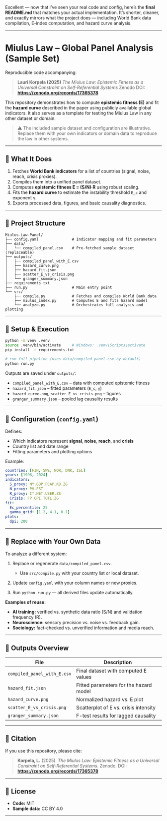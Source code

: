 Excellent — now that I’ve seen your real code and config, here’s the **final README.md** that matches your actual implementation.
It’s shorter, cleaner, and exactly mirrors what the project does — including World Bank data compilation, E-index computation, and hazard curve analysis.

---

# Miulus Law – Global Panel Analysis (Sample Set)

Reproducible code accompanying:

> **Lauri Korpela (2025)**
> *The Miulus Law: Epistemic Fitness as a Universal Constraint on Self-Referential Systems*
> Zenodo DOI: **https://zenodo.org/records/17365378**

This repository demonstrates how to compute **epistemic fitness (E)** and fit the **hazard curve** described in the paper using publicly available global indicators.
It also serves as a template for testing the Miulus Law in any other dataset or domain.

> ⚠️ The included sample dataset and configuration are illustrative. Replace them with your own indicators or domain data to reproduce the law in other systems.

---

## 🔹 What It Does

1. Fetches **World Bank indicators** for a list of countries (signal, noise, reach, crisis proxies).
2. Compiles them into a unified panel dataset.
3. Computes **epistemic fitness E = (S/N)·R** using robust scaling.
4. Fits the **hazard curve** to estimate the instability threshold `E_c` and exponent `γ`.
5. Exports processed data, figures, and basic causality diagnostics.

---

## 🔹 Project Structure

```
Miulus-Law-Panel/
├── config.yaml               # Indicator mapping and fit parameters
├── data/
│   └── compiled_panel.csv    # Pre-fetched sample dataset (replaceable)
├── outputs/
│   ├── compiled_panel_with_E.csv
│   ├── hazard_curve.png
│   ├── hazard_fit.json
│   ├── scatter_E_vs_crisis.png
│   └── granger_summary.json
├── requirements.txt
├── run.py                    # Main entry point
└── src/
    ├── compile.py            # Fetches and compiles World Bank data
    ├── miulus_index.py       # Computes E and fits hazard model
    └── analyze.py            # Orchestrates full analysis and plotting
```

---

## 🔹 Setup & Execution

```bash
python -m venv .venv
source .venv/bin/activate     # Windows: .venv\Scripts\activate
pip install -r requirements.txt

# run full pipeline (uses data/compiled_panel.csv by default)
python run.py
```

Outputs are saved under `outputs/`:

* `compiled_panel_with_E.csv` – data with computed epistemic fitness
* `hazard_fit.json` – fitted parameters (`E_c`, `γ`)
* `hazard_curve.png`, `scatter_E_vs_crisis.png` – figures
* `granger_summary.json` – pooled lag causality results

---

## 🔹 Configuration (`config.yaml`)

Defines:

* Which indicators represent **signal**, **noise**, **reach**, and **crisis**
* Country list and date range
* Fitting parameters and plotting options

Example:

```yaml
countries: [FIN, SWE, NOR, DNK, ISL]
years: [1996, 2024]
indicators:
  S_proxy: NY.GDP.PCAP.KD.ZG
  N_proxy: PV.EST
  R_proxy: IT.NET.USER.ZS
  Crisis: FP.CPI.TOTL.ZG
fit:
  Ec_percentile: 25
  gamma_grid: [1.2, 4.1, 0.1]
plots:
  dpi: 200
```

---

## 🔹 Replace with Your Own Data

To analyze a different system:

1. Replace or regenerate `data/compiled_panel.csv`.

   * Use `src/compile.py` with your country list or local dataset.
2. Update `config.yaml` with your column names or new proxies.
3. Run `python run.py` — all derived files update automatically.

**Examples of reuse:**

* **AI training:** verified vs. synthetic data ratio (S/N) and validation frequency (R).
* **Neuroscience:** sensory precision vs. noise vs. feedback gain.
* **Sociology:** fact-checked vs. unverified information and media reach.

---

## 🔹 Outputs Overview

| File                        | Description                            |
| --------------------------- | -------------------------------------- |
| `compiled_panel_with_E.csv` | Final dataset with computed E values   |
| `hazard_fit.json`           | Fitted parameters for the hazard model |
| `hazard_curve.png`          | Normalized hazard vs. E plot           |
| `scatter_E_vs_crisis.png`   | Scatterplot of E vs. crisis intensity  |
| `granger_summary.json`      | F-test results for lagged causality    |

---

## 🔹 Citation

If you use this repository, please cite:

> **Korpela, L.** (2025). *The Miulus Law: Epistemic Fitness as a Universal Constraint on Self-Referential Systems.* Zenodo. DOI: **https://zenodo.org/records/17365378**

---

## 🔹 License

* **Code:** MIT
* **Sample data:** CC BY 4.0

---
